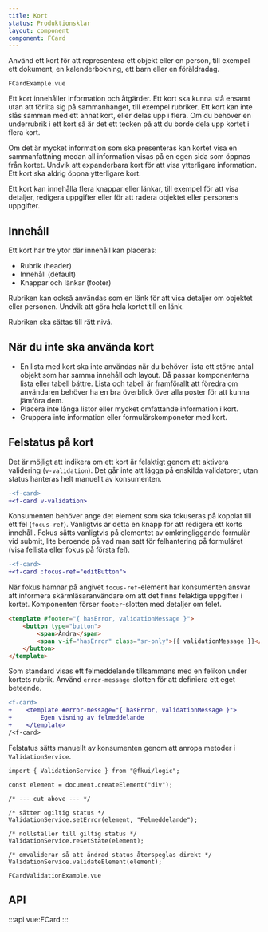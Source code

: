 ```yaml
---
title: Kort
status: Produktionsklar
layout: component
component: FCard
---
```


Använd ett kort för att representera ett objekt eller en person, till exempel ett dokument, en kalenderbokning, ett barn eller en föräldradag.

```import
FCardExample.vue
```

Ett kort innehåller information och åtgärder. Ett kort ska kunna stå ensamt utan att förlita sig på sammanhanget, till exempel rubriker. Ett kort kan inte slås samman med ett annat kort, eller delas upp i flera. Om du behöver en underrubrik i ett kort så är det ett tecken på att du borde dela upp kortet i flera kort.

Om det är mycket information som ska presenteras kan kortet visa en sammanfattning medan all information visas på en egen sida som öppnas från kortet. Undvik att expanderbara kort för att visa ytterligare information. Ett kort ska aldrig öppna ytterligare kort.

Ett kort kan innehålla flera knappar eller länkar, till exempel för att visa detaljer, redigera uppgifter eller för att radera objektet eller personens uppgifter.

## Innehåll

Ett kort har tre ytor där innehåll kan placeras:

- Rubrik (header)
- Innehåll (default)
- Knappar och länkar (footer)

Rubriken kan också användas som en länk för att visa detaljer om objektet eller personen. Undvik att göra hela kortet till en länk.

Rubriken ska sättas till rätt nivå.

## När du inte ska använda kort

- En lista med kort ska inte användas när du behöver lista ett större antal objekt som har samma innehåll och layout. Då passar komponenterna lista eller tabell bättre. Lista och tabell är framförallt att föredra om användaren behöver ha en bra överblick över alla poster för att kunna jämföra dem.
- Placera inte långa listor eller mycket omfattande information i kort.
- Gruppera inte information eller formulärskomponeter med kort.

## Felstatus på kort

Det är möjligt att indikera om ett kort är felaktigt genom att aktivera validering (`v-validation`).
Det går inte att lägga på enskilda validatorer, utan status hanteras helt manuellt av konsumenten.

```diff
-<f-card>
+<f-card v-validation>
```

Konsumenten behöver ange det element som ska fokuseras på kopplat till ett fel (`focus-ref`).
Vanligtvis är detta en knapp för att redigera ett korts innehåll.
Fokus sätts vanligtvis på elementet av omkringliggande formulär vid submit, lite beroende på
vad man satt för felhantering på formuläret (visa fellista eller fokus på första fel).

```diff
-<f-card>
+<f-card :focus-ref="editButton">
```

När fokus hamnar på angivet `focus-ref`-element har konsumenten ansvar att informera
skärmläsaranvändare om att det finns felaktiga uppgifter i kortet.
Komponenten förser `footer`-slotten med detaljer om felet.

```html static
<template #footer="{ hasError, validationMessage }">
    <button type="button">
        <span>Ändra</span>
        <span v-if="hasError" class="sr-only">{{ validationMessage }}</span>
    </button>
</template>
```

Som standard visas ett felmeddelande tillsammans med en felikon under kortets rubrik.
Använd `error-message`-slotten för att definiera ett eget beteende.

```diff
<f-card>
+    <template #error-message="{ hasError, validationMessage }">
+        Egen visning av felmeddelande
+    </template>
/<f-card>
```

Felstatus sätts manuellt av konsumenten genom att anropa metoder i `ValidationService`.

```jt static
import { ValidationService } from "@fkui/logic";

const element = document.createElement("div");

/* --- cut above --- */

/* sätter ogiltig status */
ValidationService.setError(element, "Felmeddelande");

/* nollställer till giltig status */
ValidationService.resetState(element);

/* omvaliderar så att ändrad status återspeglas direkt */
ValidationService.validateElement(element);
```

```import
FCardValidationExample.vue
```

## API

:::api
vue:FCard
:::
